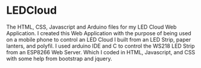 # LEDCloud
The HTML, CSS, Javascript and Arduino files for my LED Cloud Web Application.
I created this Web Application with the purpose of being used on a mobile phone to control an LED Cloud I built from an LED Strip, paper lanters, and polyfil.
I used arduino IDE and C to control the WS218 LED Strip from an ESP8266 Web Server. Which I coded in HTML, Javascript, and CSS with some help from bootstrap and jquery.
